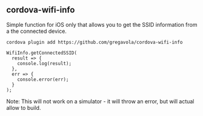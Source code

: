 
cordova-wifi-info
------------------------

Simple function for iOS only that allows you to get the SSID information from a the connected device.

`cordova plugin add https://github.com/gregavola/cordova-wifi-info`


```
WifiInfo.getConnectedSSID(
  result => {
    console.log(result);
  },
  err => {
    console.error(err);
  }
);
```

Note: This will not work on a simulator - it will throw an error, but will actual allow to build.